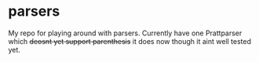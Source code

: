 # parsers
My repo for playing around with parsers.
Currently have one Prattparser which ~~deosnt yet support parenthesis~~ it does now though it aint well tested yet.
